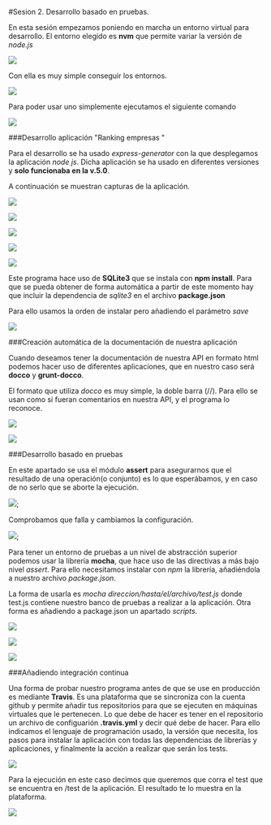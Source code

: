 #Sesion 2. Desarrollo basado en pruebas.

En esta sesión empezamos poniendo en marcha un entorno virtual para desarrollo. El entorno elegido es **nvm** que permite variar la versión de *node.js*

![](imgs/nvm.png)

Con ella es muy simple conseguir los entornos.

![](imgs/nvm2.png)

Para poder usar uno simplemente ejecutamos el siguiente comando

![](imgs/nvm3.png)


###Desarrollo aplicación "Ranking empresas "

Para el desarrollo se ha usado *express-generator* con la que desplegamos la aplicación *node js*. Dicha aplicación se ha usado en diferentes versiones y **solo funcionaba en la v.5.0**.


A continuación se muestran capturas de la aplicación.

![](imgs/app1.png)

![](imgs/app2.png)

![](imgs/app3.png)

![](imgs/app4.png)

![](imgs/app5.png)

Este programa hace uso de **SQLite3** que se instala con **npm install**. Para que se pueda obtener de forma automática a partir de este momento hay que incluir la dependencia de *sqlite3* en el archivo **package.json**

Para ello usamos la orden de instalar pero añadiendo el parámetro *save*

![](imgs/package1.png)

###Creación automática de la documentación de nuestra aplicación

Cuando deseamos tener la documentación de nuestra API en formato html podemos hacer uso de diferentes aplicaciones, que en nuestro caso será **docco** y **grunt-docco**.

El formato que utiliza *docco* es muy simple, la doble barra (//). Para ello se usan como si fueran comentarios en nuestra API, y el programa lo reconoce.

![](imgs/docco.png)

![](imgs/docco2.png)


###Desarrollo basado en pruebas 

En este apartado se usa el módulo **assert** para asegurarnos que el resultado de una operación(o conjunto) es lo que esperábamos, y en caso de no serlo que se aborte la ejecución.

![](imgs/assert.png);

Comprobamos que falla y cambiamos la configuración.

![](imgs/assert2.png);


Para tener un entorno de pruebas a un nivel de abstracción superior podemos usar la librería **mocha**, que hace uso de las directivas a más bajo nivel *assert*. Para ello necesitamos instalar con *npm* la librería, añadiéndola a nuestro archivo *package.json*.

La forma de usarla es *mocha direccion/hasta/el/archivo/test.js* donde test.js contiene nuestro banco de pruebas a realizar a la aplicación. Otra forma es añadiendo a package.json un apartado *scripts*.

![](imgs/test.png)

![](imgs/script.png)

![](imgs/mocha.png)


###Añadiendo integración continua

Una forma de probar nuestro programa antes de que se use en producción es mediante **Travis**. Es una plataforma que se sincroniza con la cuenta github y permite añadir tus repositorios para que se ejecuten en máquinas virtuales que le pertenecen. Lo que debe de hacer es tener en el repositorio un archivo de configuarión **.travis.yml** y decir qué debe de hacer. Para ello indicamos el lenguaje de programación usado, la versión que necesita, los pasos para instalar la aplicación con todas las dependencias de librerías y aplicaciones, y finalmente la acción a realizar que serán los tests.

![](imgs/travis2.png)

Para la ejecución en este caso decimos que queremos que corra el test que se encuentra en /test de la aplicación. El resultado te lo muestra en la plataforma.

![](imgs/travis.png)

